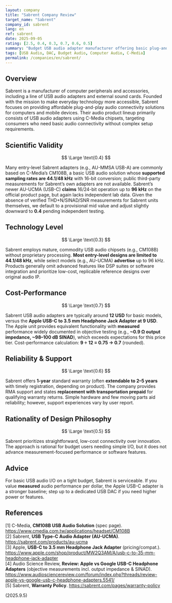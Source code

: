 ```yaml
---
layout: company
title: "Sabrent Company Review"
target_name: "Sabrent"
company_id: sabrent
lang: en
ref: sabrent
date: 2025-09-05
rating: [2.5, 0.4, 0.3, 0.7, 0.6, 0.5]
summary: "Budget USB audio adapter manufacturer offering basic plug-and-play solutions with C-Media chipsets, delivering adequate performance for basic connectivity needs but lacking advanced audio technology innovation."
tags: [USB Audio, DAC, Budget Audio, Computer Audio, C-Media]
permalink: /companies/en/sabrent/
---
```


## Overview

Sabrent is a manufacturer of computer peripherals and accessories, including a line of USB audio adapters and external sound cards. Founded with the mission to make everyday technology more accessible, Sabrent focuses on providing affordable plug-and-play audio connectivity solutions for computers and mobile devices. Their audio product lineup primarily consists of USB audio adapters using C-Media chipsets, targeting consumers who need basic audio connectivity without complex setup requirements.

## Scientific Validity

$$ \Large \text{0.4} $$

Many entry-level Sabrent adapters (e.g., AU-MMSA USB-A) are commonly based on C-Media’s CM108B, a basic USB audio solution whose **supported sampling rates are 44.1/48 kHz** with 16-bit conversion; public third-party measurements for Sabrent’s own adapters are not available. Sabrent’s newer AU-UCMA (USB-C) **claims** 16/24-bit operation up to **96 kHz** on the official product page, but again lacks independent lab data. Given the absence of verified THD+N/SINAD/SNR measurements for Sabrent units themselves, we default to a provisional mid value and adjust slightly downward to **0.4** pending independent testing.

## Technology Level

$$ \Large \text{0.3} $$

Sabrent employs mature, commodity USB audio chipsets (e.g., CM108B) without proprietary processing. **Most entry-level designs are limited to 44.1/48 kHz**, while select models (e.g., AU-UCMA) **advertise** up to 96 kHz. Products generally omit advanced features like DSP suites or software integration and prioritize low-cost, replicable reference designs over original audio IP.

## Cost-Performance

$$ \Large \text{0.7} $$

Sabrent USB audio adapters are typically around **12 USD** for basic models, versus the **Apple USB-C to 3.5 mm Headphone Jack Adapter at 9 USD**. The Apple unit provides equivalent functionality with **measured** performance widely documented in objective testing (e.g., **~0.9 Ω output impedance, ~98–100 dB SINAD**), which exceeds expectations for this price tier. Cost-performance calculation: **9 ÷ 12 = 0.75 → 0.7** (rounded).

## Reliability & Support

$$ \Large \text{0.6} $$

Sabrent offers **1-year** standard warranty (often **extendable to 2–5 years** with timely registration, depending on product). The company provides RMA support and states **replacement with transportation prepaid** for qualifying warranty returns. Simple hardware and few moving parts aid reliability; however, support experiences vary by user report.

## Rationality of Design Philosophy

$$ \Large \text{0.5} $$

Sabrent prioritizes straightforward, low-cost connectivity over innovation. The approach is rational for budget users needing simple I/O, but it does not advance measurement-focused performance or software features.

## Advice

For basic USB audio I/O on a tight budget, Sabrent is serviceable. If you value **measured** audio performance per dollar, the Apple USB-C adapter is a stronger baseline; step up to a dedicated USB DAC if you need higher power or features.

## References

[1] C-Media, **CM108B USB Audio Solution** (spec page). https://www.cmedia.com.tw/applications/headset/CM108B  
[2] Sabrent, **USB Type-C Audio Adapter (AU-UCMA)**. https://sabrent.com/products/au-ucma  
[3] Apple, **USB-C to 3.5 mm Headphone Jack Adapter** (pricing/compat.). https://www.apple.com/shop/product/MW2Q3AM/A/usb-c-to-35-mm-headphone-jack-adapter  
[4] Audio Science Review, **Review: Apple vs Google USB-C Headphone Adapters** (objective measurements incl. output impedance & SINAD). https://www.audiosciencereview.com/forum/index.php?threads/review-apple-vs-google-usb-c-headphone-adapters.5541/  
[5] Sabrent, **Warranty Policy**. https://sabrent.com/pages/warranty-policy

(2025.9.5)
